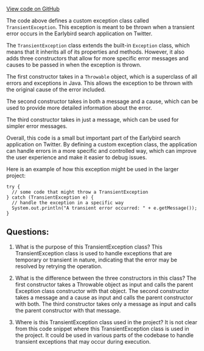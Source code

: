 [View code on GitHub](https://github.com/misbahsy/the-algorithm/src/java/com/twitter/search/earlybird/exception/TransientException.java)

The code above defines a custom exception class called `TransientException`. This exception is meant to be thrown when a transient error occurs in the Earlybird search application on Twitter. 

The `TransientException` class extends the built-in `Exception` class, which means that it inherits all of its properties and methods. However, it also adds three constructors that allow for more specific error messages and causes to be passed in when the exception is thrown. 

The first constructor takes in a `Throwable` object, which is a superclass of all errors and exceptions in Java. This allows the exception to be thrown with the original cause of the error included. 

The second constructor takes in both a message and a cause, which can be used to provide more detailed information about the error. 

The third constructor takes in just a message, which can be used for simpler error messages. 

Overall, this code is a small but important part of the Earlybird search application on Twitter. By defining a custom exception class, the application can handle errors in a more specific and controlled way, which can improve the user experience and make it easier to debug issues. 

Here is an example of how this exception might be used in the larger project:

```
try {
  // some code that might throw a TransientException
} catch (TransientException e) {
  // handle the exception in a specific way
  System.out.println("A transient error occurred: " + e.getMessage());
}
```
## Questions: 
 1. What is the purpose of this TransientException class?
   This TransientException class is used to handle exceptions that are temporary or transient in nature, indicating that the error may be resolved by retrying the operation.

2. What is the difference between the three constructors in this class?
   The first constructor takes a Throwable object as input and calls the parent Exception class constructor with that object. The second constructor takes a message and a cause as input and calls the parent constructor with both. The third constructor takes only a message as input and calls the parent constructor with that message.

3. Where is this TransientException class used in the project?
   It is not clear from this code snippet where this TransientException class is used in the project. It could be used in various parts of the codebase to handle transient exceptions that may occur during execution.